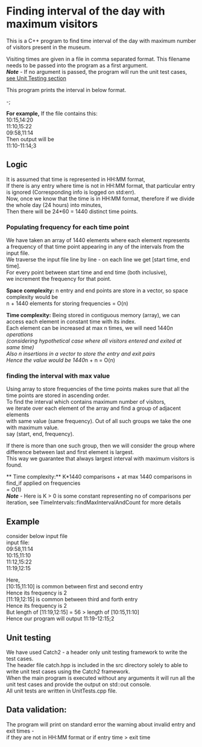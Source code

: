 # Finding interval of the day with maximum visitors

This is a C++ program to find time interval of the day with maximum number of visitors 
present in the museum.

Visiting times are given in a file in comma separated format.
This filename needs to be passed into the program as a first argument.  
***Note*** - If no argument is passed, the program will run the unit test cases, [see Unit Testing section](#Unit-testing)

This program prints the interval in below format.  

<start time>-<end time>;<number of visitors>

**For example,**
If the file contains this:  
10:15,14:20  
11:10,15:22  
09:58,11:14  
Then output will be  
11:10-11:14;3  

## Logic
It is assumed that time is represented in HH:MM format,    
If there is any entry where time is not in HH:MM format, that particular entry is ignored (Corresponding info is logged on std:err).  
Now, once we know that the time is in HH:MM format, therefore if we divide the whole day (24 hours) into minutes,  
Then there will be 24*60 = 1440 distinct time points.  


### Populating frequency for each time point
We have taken an array of 1440 elements where each element represents  
a frequency of that time point appearing in any of the intervals from the input file.  
We traverse the input file line by line - on each line we get [start time, end time].  
For every point between start time and end time (both inclusive),  
we increment the frequency for that point.  

**Space complexity:**
n entry and end points are store in a vector, so space complexity would be  
n + 1440 elements for storing frequencies  = O(n)  

**Time complexity:**
Being stored in contiguous memory (array), we can access each element in constant time with its index.  
Each element can be increased at max n times, we will need 1440*n operations  
(considering hypothetical case where all visitors entered and exited at same time)  
Also n insertions in a vector to store the entry and exit pairs  
Hence the value would be 1440*n + n = O(n)  

### finding the interval with max value
Using array to store frequencies of the time points makes sure that 
all the time points are stored in ascending order.  
To find the interval which contains maximum number of visitors,  
we iterate over each element of the array and find a group of adjacent elements   
with same value (same frequency).
Out of all such groups we take the one with maximum value.  
say  (start, end, frequency).  

If there is more than one such group, then we will consider the group where   
difference between last and first element is largest.  
This way we guarantee that always largest interval with maximum visitors is found.  

** Time complexity:**
K*1440 comparisons + at max 1440 comparisons in find_if applied on frequencies  
= O(1)  
***Note*** - Here is K > 0 is some constant representing no of comparisons per iteration, 
see TimeIntervals::findMaxIntervalAndCount for more details  

## Example
consider below input file  
input file:  
09:58,11:14  
10:15,11:10  
11:12,15:22  
11:19,12:15  

Here,  
[10:15,11:10] is common between first and second entry  
Hence its frequency is 2  
[11:19,12:15] is common between third and forth entry  
Hence its frequency is 2  
But length of [11:19,12:15] = 56 >  length of [10:15,11:10]  
Hence our program will output 11:19-12:15;2  

## Unit testing
We have used Catch2 - a header only unit testing framework to write the test cases.  
The header file catch.hpp is included in the src directory solely to able to write unit test cases using the Catch2 framework.  
When the main program is executed without any arguments it will run all the unit test cases  and provide the output on std::out console.  
All unit tests are written in UnitTests.cpp file.


## Data validation:
The program will print on standard error the warning about invalid entry and exit times -    
if they are not in HH:MM format or if entry time > exit time  